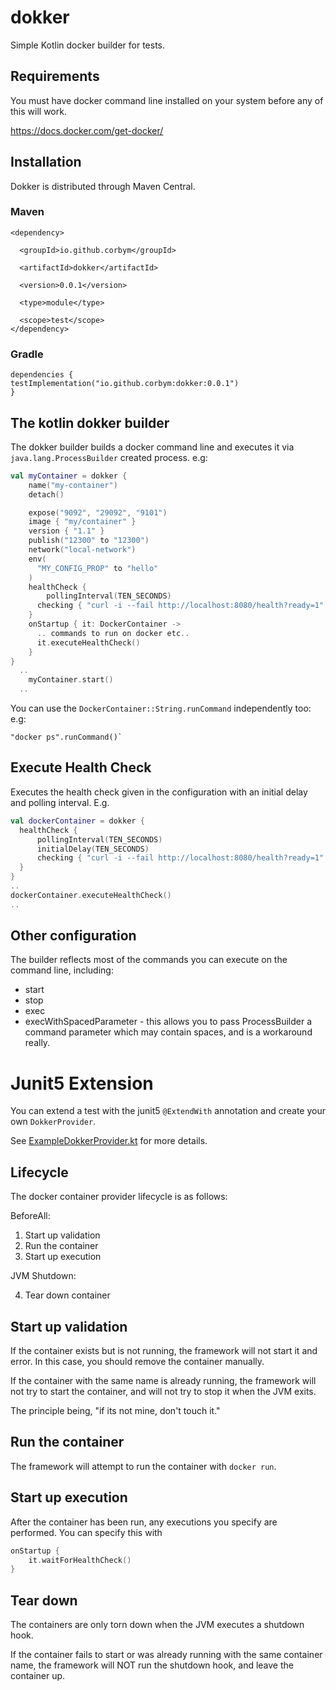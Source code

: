 # dokker
Simple Kotlin docker builder for tests.

## Requirements
You must have docker command line installed on your system before any of this will work.

https://docs.docker.com/get-docker/

## Installation 

Dokker is distributed through Maven Central.

### Maven
```
<dependency>

  <groupId>io.github.corbym</groupId>

  <artifactId>dokker</artifactId>

  <version>0.0.1</version>

  <type>module</type>

  <scope>test</scope>
</dependency>
```
### Gradle
```
dependencies {
testImplementation("io.github.corbym:dokker:0.0.1")
}
```
## The kotlin dokker builder

The dokker builder builds a docker command line and executes it via `java.lang.ProcessBuilder` created process.
e.g:

```kotlin
val myContainer = dokker {
    name("my-container")
    detach()

    expose("9092", "29092", "9101")
    image { "my/container" }
    version { "1.1" }
    publish("12300" to "12300")
    network("local-network")
    env(
      "MY_CONFIG_PROP" to "hello"
    )
    healthCheck {
        pollingInterval(TEN_SECONDS)
      checking { "curl -i --fail http://localhost:8080/health?ready=1" to "HTTP/1.1 200 OK" }
    }
    onStartup { it: DockerContainer ->
      .. commands to run on docker etc..
      it.executeHealthCheck()
    }
}
  ..
    myContainer.start()
  ..
```

You can use the `DockerContainer::String.runCommand` independently too:
e.g:
```
"docker ps".runCommand()`
```
## Execute Health Check
Executes the health check given in the configuration with an initial delay and polling interval. E.g.

```kotlin
val dockerContainer = dokker {
  healthCheck {
      pollingInterval(TEN_SECONDS)
      initialDelay(TEN_SECONDS)
      checking { "curl -i --fail http://localhost:8080/health?ready=1" to "HTTP/1.1 200 OK" }
  }
}
.. 
dockerContainer.executeHealthCheck()
..
```
## Other configuration

The builder reflects most of the commands you can execute on the command line, including:

* start
* stop
* exec
* execWithSpacedParameter - this allows you to pass ProcessBuilder a command parameter which may contain spaces, and is a workaround really.  

# Junit5 Extension
You can extend a test with the junit5 `@ExtendWith` annotation and create your own `DokkerProvider`.

See [ExampleDokkerProvider.kt](src/test/kotlin/io/github/corbym/junit5/ExampleDokkerProvider.kt) for more details.

## Lifecycle

The docker container provider lifecycle is as follows:

BeforeAll:

1. Start up validation
2. Run the container
3. Start up execution

JVM Shutdown:

4. Tear down container

## Start up validation

If the container exists but is not running, the framework will not start it and error.
In this case, you should remove the container manually.

If the container with the same name is already running, the framework will not try to start the container, and will not try to
stop it when the JVM exits.

The principle being, "if its not mine, don't touch it."

## Run the container

The framework will attempt to run the container with `docker run`.

## Start up execution

After the container has been run, any executions you specify are performed. You can specify this with

```kotlin
onStartup {
    it.waitForHealthCheck()
}
```
## Tear down

The containers are only torn down when the JVM executes a shutdown hook.

If the container fails to start or was already running with the same container name, the framework will NOT run the shutdown hook, and leave the container up.
